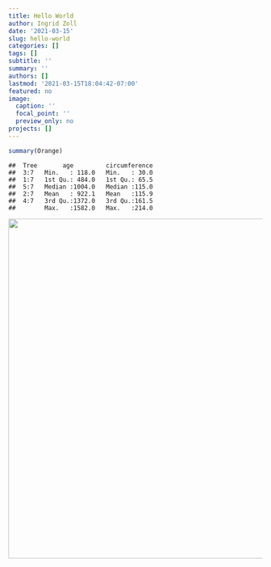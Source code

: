 ```yaml
---
title: Hello World
author: Ingrid Zoll
date: '2021-03-15'
slug: hello-world
categories: []
tags: []
subtitle: ''
summary: ''
authors: []
lastmod: '2021-03-15T18:04:42-07:00'
featured: no
image:
  caption: ''
  focal_point: ''
  preview_only: no
projects: []
---
```



```r
summary(Orange)
```

```
##  Tree       age         circumference  
##  3:7   Min.   : 118.0   Min.   : 30.0  
##  1:7   1st Qu.: 484.0   1st Qu.: 65.5  
##  5:7   Median :1004.0   Median :115.0  
##  2:7   Mean   : 922.1   Mean   :115.9  
##  4:7   3rd Qu.:1372.0   3rd Qu.:161.5  
##        Max.   :1582.0   Max.   :214.0
```


<img src="{{< blogdown/postref >}}index_files/figure-html/unnamed-chunk-2-1.png" width="672" />
